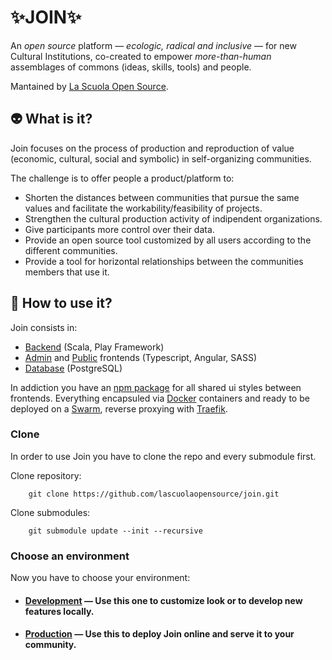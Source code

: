 # ✨JOIN✨

An <em>open source</em> platform  — <em>ecologic, radical and inclusive</em> — for new Cultural Institutions, co-created to empower <em>more-than-human</em> assemblages of commons (ideas, skills, tools) and people.

Mantained by [La Scuola Open Source](lascuolaopensource.xyz). 

## 👽 What is it? 

Join focuses on the process of production and reproduction of value (economic, cultural, social and symbolic) in self-organizing communities. 

The challenge is to offer people a product/platform to:
- Shorten the distances between communities that pursue the same values and facilitate the workability/feasibility of projects.
- Strengthen the cultural production activity of indipendent organizations.
- Give participants more control over their data. 
- Provide an open source tool customized by all users according to the different communities.
- Provide a tool for horizontal relationships between the communities members that use it.


## 🧰 How to use it?

Join consists in:

- [Backend](https://github.com/lascuolaopensource/join-backend/tree/master) (Scala, Play Framework)
- [Admin](https://github.com/lascuolaopensource/join-frontend/tree/master) and [Public](https://github.com/lascuolaopensource/join-frontend/tree/master) frontends (Typescript, Angular, SASS)
- [Database](https://hub.docker.com/_/postgres) (PostgreSQL)

In addiction you have an [npm package](https://github.com/lascuolaopensource/join-ui-shared.git) for all shared ui styles between frontends.
Everything encapsuled via [Docker](docker.com) containers and ready to be deployed on a [Swarm](https://docs.docker.com/engine/swarm/), reverse proxying with [Traefik](https://containo.us/traefik/).

### Clone

In order to use Join you have to clone the repo and every submodule first.

Clone repository:

        git clone https://github.com/lascuolaopensource/join.git
  
Clone submodules:

        git submodule update --init --recursive

### Choose an environment

Now you have to choose your environment:

- #### [Development](https://github.com/lascuolaopensource/join/tree/master/dev) — Use this one to customize look or to develop new features locally.
- #### [Production](https://github.com/lascuolaopensource/join/tree/master/prod) — Use this to deploy Join online and serve it to your community.
